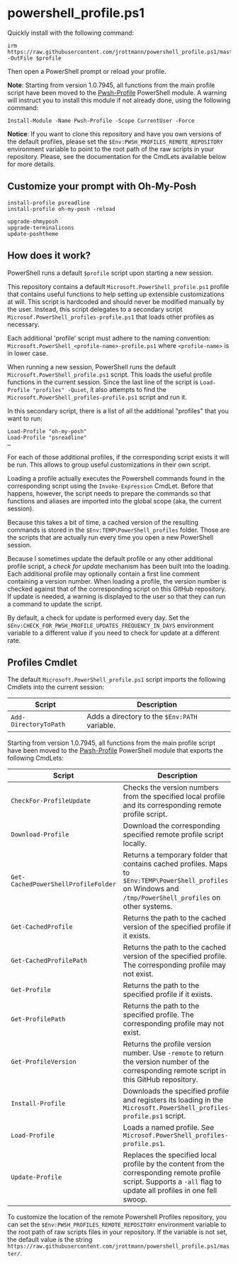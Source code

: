 # powershell_profile.ps1

Quickly install with the following command:

```pwsh
irm https://raw.githubusercontent.com/jrottmann/powershell_profile.ps1/master/Microsoft.PowerShell_profile.ps1 -OutFile $profile
```

Then open a PowerShell prompt or reload your profile.

**Note**: Starting from version 1.0.7945, all functions from the main profile script have been moved to the [Pwsh-Profile](https://www.powershellgallery.com/packages?q=Pwsh-Profile) PowerShell module. A warning will instruct you to install this module if not already done, using the following command:

```pwsh
Install-Module -Name Pwsh-Profile -Scope CurrentUser -Force
```

**Notice**: If you want to clone this repository and have you own versions of the default profiles, please set the `$Env:PWSH_PROFILES_REMOTE_REPOSITORY` environment variable to point to the root path of the raw scripts in your repository. Please, see the documentation for the CmdLets available below for more details.

## Customize your prompt with Oh-My-Posh

```pwsh
install-profile psreadline
install-profile oh-my-posh -reload

upgrade-ohmyposh
upgrade-terminalicons
update-poshtheme
```

## How does it work?

PowerShell runs a default `$profile` script upon starting a new session.

This repository contains a default `Microsoft.PowerShell_profile.ps1` profile that contains useful functions to help setting up extensible customizations at will. This script is hardcoded and should never be modified manually by the user. Instead, this script delegates to a secondary script `Microsof.PowerShell_profiles-profile.ps1` that loads other profiles as necessary.

Each additional 'profile' script must adhere to the naming convention: `Microsoft.PowerShell_<profile-name>-profile.ps1` where `<profile-name>` is in lower case.

When running a new session, PowerShell runs the default `Microsoft.PowerShell_profile.ps1` script. This loads the useful profile functions in the current session. Since the last line of the script is `Load-Profile "profiles" -Quiet`, it also attempts to find the `Microsoft.PowerShell_profiles-profile.ps1` script and run it.

In this secondary script, there is a list of all the additional "profiles" that you want to run:

```pwsh
Load-Profile "oh-my-posh"
Load-Profile "psreadline"
…
```

For each of those additional profiles, if the corresponding script exists it will be run. This allows to group useful customizations in their own script.

Loading a profile actually executes the Powershell commands found in the corresponding script using the `Invoke-Expression` CmdLet. Before that happens, however, the script needs to prepare the commands so that functions and aliases are imported into the global scope (aka, the current session).

Because this takes a bit of time, a cached version of the resulting commands is stored in the `$Env:TEMP\PowerShell_profiles` folder. Those are the scripts that are actually run every time you open a new PowerShell session.

Because I sometimes update the default profile or any other additional profile script, a _check for update_ mechanism has been built into the loading. Each additional profile may optionally contain a first line comment containing a version number. When loading a profile, the version number is checked against that of the corresponding script on this GitHub repository. If update is needed, a warning is displayed to the user so that they can run a command to update the script.

By default, a check for update is performed every day. Set the `$Env:CHECK_FOR_PWSH_PROFILE_UPDATES_FREQUENCY_IN_DAYS` environment variable to a different value if you need to check for update at a different rate.

## Profiles Cmdlet

The default `Microsoft.PowerShell_profile.ps1` script imports the following Cmdlets into the current session:

|Script|Description|
|---|---|
|`Add-DirectoryToPath`|Adds a directory to the `$Env:PATH` variable.|

Starting from version 1.0.7945, all functions from the main profile script have been moved to the [Pwsh-Profile](https://www.powershellgallery.com/packages?q=Pwsh-Profile) PowerShell module that exports the following CmdLets:

|Script|Description|
|---|---|
|`CheckFor-ProfileUpdate`|Checks the version numbers from the specified local profile and its corresponding remote profile script.|
|`Download-Profile`|Download the corresponding specified remote profile script locally.|
|`Get-CachedPowerShellProfileFolder`|Returns a temporary folder that contains cached profiles. Maps to `$Env:TEMP\PowerShell_profiles` on Windows and `/tmp/PowerShell_profiles` on other systems.|
|`Get-CachedProfile`|Returns the path to the cached version of the specified profile if it exists.|
|`Get-CachedProfilePath`|Returns the path to the cached version of the specified profile. The corresponding profile may not exist.|
|`Get-Profile`|Returns the path to the specified profile if it exists.|
|`Get-ProfilePath`|Returns the path to the specified profile. The corresponding profile may not exist.|
|`Get-ProfileVersion`|Returns the profile version number. Use `-remote` to return the version number of the corresponding remote script in this GitHub repository.|
|`Install-Profile`|Downloads the specified profile and registers its loading in the `Microsoft.PowerShell_profiles-profile.ps1` script.|
|`Load-Profile`|Loads a named profile. See `Microsof.PowerShell_profiles-profile.ps1`.|
|`Update-Profile`|Replaces the specified local profile by the content from the corresponding remote profile script. Supports a `-all` flag to update all profiles in one fell swoop.|

To customize the location of the remote Powershell Profiles repository, you can set the `$Env:PWSH_PROFILES_REMOTE_REPOSITORY` environment variable to the root path of raw scripts files in your repository. If the variable is not set, the default value is the string `https://raw.githubusercontent.com/jrottmann/powershell_profile.ps1/master/`.